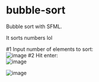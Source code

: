 # bubble-sort
Bubble sort with SFML.

It sorts numbers lol

#1 Input number of elements to sort:<br>
![image](https://user-images.githubusercontent.com/72560594/147016877-40126bd7-ae09-4f65-b1e2-b94856b63453.png)
#2 Hit enter:<br>
![image](https://user-images.githubusercontent.com/72560594/147016887-a53c3397-bc7b-4ffb-acd6-4d611e5bb4ff.png)

![image](https://user-images.githubusercontent.com/72560594/147016910-ca0f4312-6f32-43f3-8e47-05f02406a0db.png)
